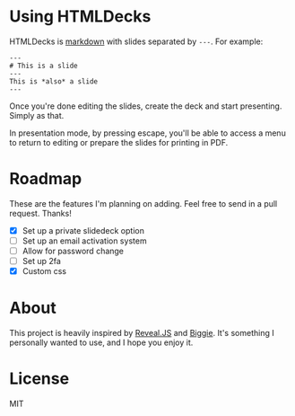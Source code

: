 # Using HTMLDecks

HTMLDecks is [markdown](http://daringfireball.net/projects/markdown/syntax) with slides separated by `---`. For example:

```
---
# This is a slide
---
This is *also* a slide
---
```
Once you're done editing the slides, create the deck and start presenting. Simply as that.

In presentation mode, by pressing escape, you'll be able to access a menu to return to editing or prepare the slides for printing in PDF.

# Roadmap

These are the features I'm planning on adding. Feel free to send in a pull request. Thanks!

- [x] Set up a private slidedeck option
- [ ] Set up an email activation system
- [ ] Allow for password change
- [ ] Set up 2fa
- [x] Custom css

# About

This project is heavily inspired by [Reveal.JS](http://lab.hakim.se/reveal-js/) and [Biggie](https://github.com/tmcw/biggie). It's something I personally wanted to use, and I hope you enjoy it.

# License

MIT